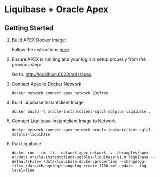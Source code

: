 
# Liquibase + Oracle Apex

## Getting Started

1. Build APEX Docker Image:

    Follow the instructions [here](https://pretius.com/blog/oracle-apex-docker-ords/)

2. Ensure APEX is running and your login is setup properly from the previous step:

    Go to: [http://localhost:8023/ords/apex](http://localhost:8023/ords/apex)

3. Connect Apex to Docker Network

    `docker network connect apex_network 23cfree`

4. Build Liquibase Instantclient Image

    `docker build -t oracle-instantclient-sqlcl-sqlplus-liquibase .`

5. Connect Liquibase-Instantclient Image to Network

    `docker network connect apex_network oracle-instantclient-sqlcl-sqlplus-liquibase`

5. Run Liquibase

    `docker run --rm -ti --network apex_network -v ./examples/apex-A:/data oracle-instantclient-sqlplus-liquibase:v1.0 liquibase --defaultsFile=./data/liquibase.docker.properties --changelog-file=./data/changelog/changelog_create_f100.xml update --log-level=fine`
